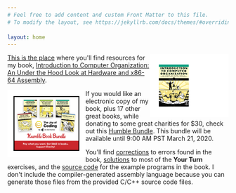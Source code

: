 ```yaml
---
# Feel free to add content and custom Front Matter to this file.
# To modify the layout, see https://jekyllrb.com/docs/themes/#overriding-theme-defaults

layout: home
---
```

<img align="right" width="150" style="border:14px solid white
" src="./images/book_cover.pdf">

[This is the place](./itco_x86-64/) where you'll find resources for my book, [Introduction to Computer Organization: An Under the Hood Look at Hardware and x86-64 Assembly](https://nostarch.com/introcomporg).

<img align="left" width="150" style="border:14px solid white
" src="./images/HB_Joy_of_Coding-Mobile-V1.png">
If you would like an electronic copy of my book, plus 17 other great books, while donating to some great charities for $30, check out this [Humble Bundle](https://www.humblebundle.com/books/joy-coding-no-starch-press-books). This bundle will be available until 9:00 AM PST March 21, 2020.

You'll find [corrections](./itco_x86-64/) to errors found in the book, [solutions](./itco_x86-64/) to most of the **Your Turn** exercises, and the [source code](./itco_x86-64/) for the example programs in the book. I don't include the compiler-generated assembly language because you can generate those files from the provided C/C++ source code files.
